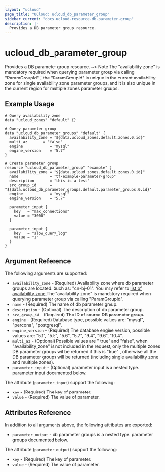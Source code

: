 ```yaml
---
layout: "ucloud"
page_title: "UCloud: ucloud_db_parameter_group"
sidebar_current: "docs-ucloud-resource-db-parameter-group"
description: |-
  Provides a DB parameter group resource.
---
```


# ucloud_db_parameter_group

Provides a DB parameter group resource. 
~> Note The "availability zone" is mandatory required when querying parameter group via calling "ParamGroupId"；the "ParamGroupId" is unique in the current availability zone for single availability zone parameter groups, and it is also unique in the current region for multiple zones parameter groups.
## Example Usage

```hcl
# Query availability zone
data "ucloud_zones" "default" {}

# Query parameter group
data "ucloud_db_parameter_groups" "default" {
  availability_zone = "${data.ucloud_zones.default.zones.0.id}"
  multi_az       = "false"
  engine            = "mysql"
  engine_version    = "5.7"
}

# Create parameter group
resource "ucloud_db_parameter_group" "example" {
  availability_zone = "${data.ucloud_zones.default.zones.0.id}"
  name              = "tf-example-parameter-group"
  description       = "this is a test"
  src_group_id      = "${data.ucloud_db_parameter_groups.default.parameter_groups.0.id}"
  engine            = "mysql"
  engine_version    = "5.7"

  parameter_input {
    key   = "max_connections"
    value = "3000"
  }

  parameter_input {
    key   = "slow_query_log"
    value = "1"
  }
}
```
## Argument Reference

The following arguments are supported:

* `availability_zone` - (Required) Availability zone where db parameter groups are located. Such as: "cn-bj-01". You may refer to [list of availability zone](https://docs.ucloud.cn/api/summary/regionlist),The "availability zone" is mandatory required when querying parameter group via calling "ParamGroupId".
* `name` - (Required) The name of db parameter group.
* `description` - (Optional) The description of db parameter group.
* `src_group_id` - (Required) The ID of source DB parameter group.
* `engine` - (Required) Database type, possible values are: "mysql", "percona", "postgresql".
* `engine_version` - (Required) The database engine version, possible values are: "5.1", "5.5", "5.6", "5.7", "9.4", "9.6", "10.4".
* `multi_az` - (Optional) Possible values are " true" and "false", when "availability_zone" is not included in the request, only the multiple zones DB parameter groups wil be returned if this is "true" , otherwise all the DB parameter groups will be returned (including single availability zone and multiple zones).
* `parameter_input` - (Optional) parameter input is a nested type. parameter input documented below.

The attribute (`parameter_input`) support the following:
* `key` - (Required) The key of parameter.
* `value` - (Required) The value of parameter.

## Attributes Reference

In addition to all arguments above, the following attributes are exported:

* `parameter_output` - db parameter groups is a nested type. parameter groups documented below.

The attribute (`parameter_output`) support the following:

* `key` - (Required) The key of parameter.
* `value` - (Required) The value of parameter.

